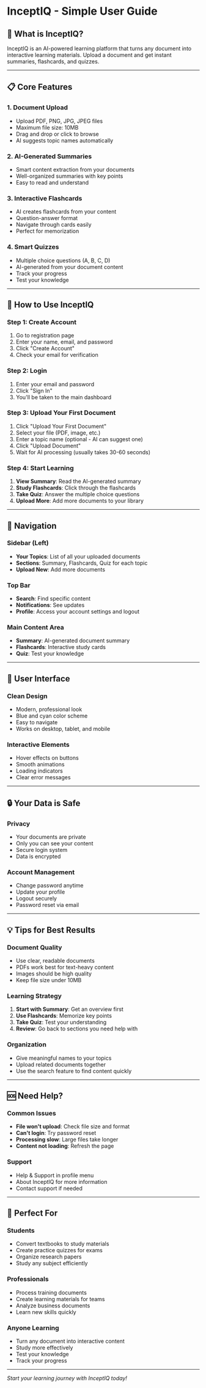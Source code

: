# InceptIQ - Simple User Guide

## 🎯 **What is InceptIQ?**

InceptIQ is an AI-powered learning platform that turns any document into interactive learning materials. Upload a document and get instant summaries, flashcards, and quizzes.

---

## 📋 **Core Features**

### 1. **Document Upload**

- Upload PDF, PNG, JPG, JPEG files
- Maximum file size: 10MB
- Drag and drop or click to browse
- AI suggests topic names automatically

### 2. **AI-Generated Summaries**

- Smart content extraction from your documents
- Well-organized summaries with key points
- Easy to read and understand

### 3. **Interactive Flashcards**

- AI creates flashcards from your content
- Question-answer format
- Navigate through cards easily
- Perfect for memorization

### 4. **Smart Quizzes**

- Multiple choice questions (A, B, C, D)
- AI-generated from your document content
- Track your progress
- Test your knowledge

---

## 🚀 **How to Use InceptIQ**

### **Step 1: Create Account**

1. Go to registration page
2. Enter your name, email, and password
3. Click "Create Account"
4. Check your email for verification

### **Step 2: Login**

1. Enter your email and password
2. Click "Sign In"
3. You'll be taken to the main dashboard

### **Step 3: Upload Your First Document**

1. Click "Upload Your First Document"
2. Select your file (PDF, image, etc.)
3. Enter a topic name (optional - AI can suggest one)
4. Click "Upload Document"
5. Wait for AI processing (usually takes 30-60 seconds)

### **Step 4: Start Learning**

1. **View Summary**: Read the AI-generated summary
2. **Study Flashcards**: Click through the flashcards
3. **Take Quiz**: Answer the multiple choice questions
4. **Upload More**: Add more documents to your library

---

## 📱 **Navigation**

### **Sidebar (Left)**

- **Your Topics**: List of all your uploaded documents
- **Sections**: Summary, Flashcards, Quiz for each topic
- **Upload New**: Add more documents

### **Top Bar**

- **Search**: Find specific content
- **Notifications**: See updates
- **Profile**: Access your account settings and logout

### **Main Content Area**

- **Summary**: AI-generated document summary
- **Flashcards**: Interactive study cards
- **Quiz**: Test your knowledge

---

## 🎨 **User Interface**

### **Clean Design**

- Modern, professional look
- Blue and cyan color scheme
- Easy to navigate
- Works on desktop, tablet, and mobile

### **Interactive Elements**

- Hover effects on buttons
- Smooth animations
- Loading indicators
- Clear error messages

---

## 🔒 **Your Data is Safe**

### **Privacy**

- Your documents are private
- Only you can see your content
- Secure login system
- Data is encrypted

### **Account Management**

- Change password anytime
- Update your profile
- Logout securely
- Password reset via email

---

## 💡 **Tips for Best Results**

### **Document Quality**

- Use clear, readable documents
- PDFs work best for text-heavy content
- Images should be high quality
- Keep file size under 10MB

### **Learning Strategy**

1. **Start with Summary**: Get an overview first
2. **Use Flashcards**: Memorize key points
3. **Take Quiz**: Test your understanding
4. **Review**: Go back to sections you need help with

### **Organization**

- Give meaningful names to your topics
- Upload related documents together
- Use the search feature to find content quickly

---

## 🆘 **Need Help?**

### **Common Issues**

- **File won't upload**: Check file size and format
- **Can't login**: Try password reset
- **Processing slow**: Large files take longer
- **Content not loading**: Refresh the page

### **Support**

- Help & Support in profile menu
- About InceptIQ for more information
- Contact support if needed

---

## 🎯 **Perfect For**

### **Students**

- Convert textbooks to study materials
- Create practice quizzes for exams
- Organize research papers
- Study any subject efficiently

### **Professionals**

- Process training documents
- Create learning materials for teams
- Analyze business documents
- Learn new skills quickly

### **Anyone Learning**

- Turn any document into interactive content
- Study more effectively
- Test your knowledge
- Track your progress

---

_Start your learning journey with InceptIQ today!_
